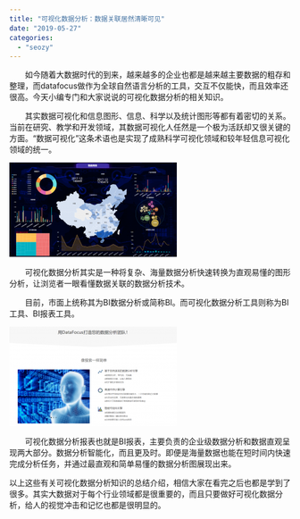 ```yaml
---
title: "可视化数据分析：数据关联居然清晰可见"
date: "2019-05-27"
categories: 
  - "seozy"
---
```


　　如今随着大数据时代的到来，越来越多的企业也都是越来越主要数据的粗存和整理，而datafocus做作为全球自然语言分析的工具，交互不仅能快，而且效率还很高。今天小编专门和大家说说的可视化数据分析的相关知识。

　　其实数据可视化和信息图形、信息、科学以及统计图形等都有着密切的关系。当前在研究、教学和开发领域，其数据可视化人任然是一个极为活跃却又很关键的方面。“数据可视化”这条术语也是实现了成熟科学可视化领域和较年轻信息可视化领域的统一。

![](images/word-image-118-300x169.png)

　　可视化数据分析其实是一种将复杂、海量数据分析快速转换为直观易懂的图形分析，让浏览者一眼看懂数据关联的数据分析技术。

　　目前，市面上统称其为BI数据分析或简称BI。而可视化数据分析工具则称为BI工具、BI报表工具。

![](images/word-image-113-300x178.png)

　　可视化数据分析报表也就是BI报表，主要负责的企业级数据分析和数据直观呈现两大部分。数据分析智能化，而且更及时。即便是海量数据也能在短时间内快速完成分析任务，并通过最直观和简单易懂的数据分析图展现出来。

以上这些有关可视化数据分析知识的总结介绍，相信大家在看完之后也都是学到了很多。其实大数据对于每个行业领域都是很重要的，而且只要做好可视化数据分析，给人的视觉冲击和记忆也都是很明显的。
